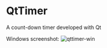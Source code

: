 QtTimer
=======

A count-down timer developed with Qt

Windows screenshot:
![qttimer-win](https://cloud.githubusercontent.com/assets/7699450/3560604/2d7eac98-097a-11e4-9d17-62e5e7bd067a.jpg)
